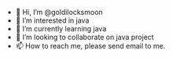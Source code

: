- 👋 Hi, I’m @goldilocksmoon
- 👀 I’m interested in java
- 🌱 I’m currently learning java
- 💞️ I’m looking to collaborate on java project
- 📫 How to reach me, please send email to me.

<!---
goldilocksmoon/goldilocksmoon is a ✨ special ✨ repository because its `README.md` (this file) appears on your GitHub profile.
You can click the Preview link to take a look at your changes.
--->
